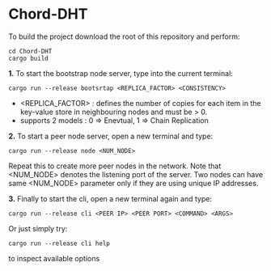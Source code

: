 # Chord-DHT

To build the project download the root of this repository and perform:
```
cd Chord-DHT
cargo build
```

**1.** To start the bootstrap node server, type into the current terminal: 
```
cargo run --release bootsrtap <REPLICA_FACTOR> <CONSISTENCY>
```
- <REPLICA_FACTOR> : defines the number of copies for each item in the key-value store in neighbouring nodes and must be > 0.
- <CONSISTENCY> supports 2 models : 0 => Enevtual, 1 => Chain Replication


**2.** To start a peer node server, open a new terminal and type:
```
cargo run --release node <NUM_NODE>
```
Repeat this to create more peer nodes in the network. Note that <NUM_NODE> denotes the listening port of the server. Two nodes can have same <NUM_NODE> parameter only if they are using unique IP addresses. 

**3.** Finally to start the cli, open a new terminal again and type:
```
cargo run --release cli <PEER IP> <PEER PORT> <COMMAND> <ARGS> 
```
Or just simply try:
```
cargo run --release cli help
```
to inspect available options

